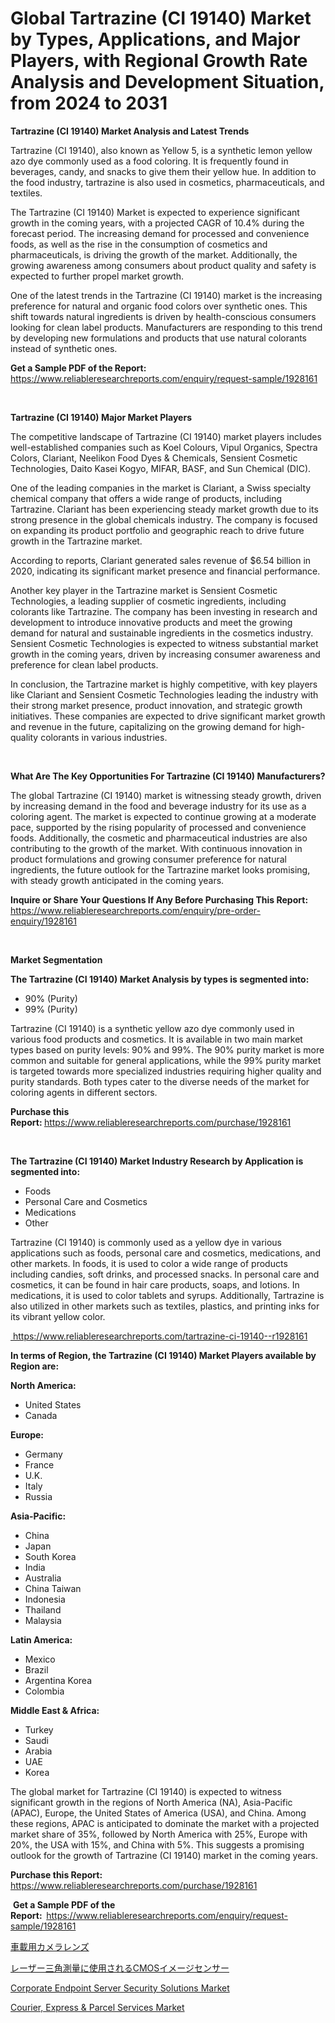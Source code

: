 <p><h1>Global Tartrazine (CI 19140) Market by Types, Applications, and Major Players, with Regional Growth Rate Analysis and Development Situation, from 2024 to 2031</h1></p><p><strong>Tartrazine (CI 19140) Market Analysis and Latest Trends</strong></p>
<p><p>Tartrazine (CI 19140), also known as Yellow 5, is a synthetic lemon yellow azo dye commonly used as a food coloring. It is frequently found in beverages, candy, and snacks to give them their yellow hue. In addition to the food industry, tartrazine is also used in cosmetics, pharmaceuticals, and textiles.</p><p>The Tartrazine (CI 19140) Market is expected to experience significant growth in the coming years, with a projected CAGR of 10.4% during the forecast period. The increasing demand for processed and convenience foods, as well as the rise in the consumption of cosmetics and pharmaceuticals, is driving the growth of the market. Additionally, the growing awareness among consumers about product quality and safety is expected to further propel market growth.</p><p>One of the latest trends in the Tartrazine (CI 19140) market is the increasing preference for natural and organic food colors over synthetic ones. This shift towards natural ingredients is driven by health-conscious consumers looking for clean label products. Manufacturers are responding to this trend by developing new formulations and products that use natural colorants instead of synthetic ones.</p></p>
<p><strong>Get a Sample PDF of the Report:&nbsp;</strong> <a href="https://www.reliableresearchreports.com/enquiry/request-sample/1928161">https://www.reliableresearchreports.com/enquiry/request-sample/1928161</a></p>
<p>&nbsp;</p>
<p><strong>Tartrazine (CI 19140) Major Market Players</strong></p>
<p><p>The competitive landscape of Tartrazine (CI 19140) market players includes well-established companies such as Koel Colours, Vipul Organics, Spectra Colors, Clariant, Neelikon Food Dyes & Chemicals, Sensient Cosmetic Technologies, Daito Kasei Kogyo, MIFAR, BASF, and Sun Chemical (DIC).</p><p>One of the leading companies in the market is Clariant, a Swiss specialty chemical company that offers a wide range of products, including Tartrazine. Clariant has been experiencing steady market growth due to its strong presence in the global chemicals industry. The company is focused on expanding its product portfolio and geographic reach to drive future growth in the Tartrazine market.</p><p>According to reports, Clariant generated sales revenue of $6.54 billion in 2020, indicating its significant market presence and financial performance.</p><p>Another key player in the Tartrazine market is Sensient Cosmetic Technologies, a leading supplier of cosmetic ingredients, including colorants like Tartrazine. The company has been investing in research and development to introduce innovative products and meet the growing demand for natural and sustainable ingredients in the cosmetics industry. Sensient Cosmetic Technologies is expected to witness substantial market growth in the coming years, driven by increasing consumer awareness and preference for clean label products.</p><p>In conclusion, the Tartrazine market is highly competitive, with key players like Clariant and Sensient Cosmetic Technologies leading the industry with their strong market presence, product innovation, and strategic growth initiatives. These companies are expected to drive significant market growth and revenue in the future, capitalizing on the growing demand for high-quality colorants in various industries.</p></p>
<p>&nbsp;</p>
<p><strong>What Are The Key Opportunities For Tartrazine (CI 19140) Manufacturers?</strong></p>
<p><p>The global Tartrazine (CI 19140) market is witnessing steady growth, driven by increasing demand in the food and beverage industry for its use as a coloring agent. The market is expected to continue growing at a moderate pace, supported by the rising popularity of processed and convenience foods. Additionally, the cosmetic and pharmaceutical industries are also contributing to the growth of the market. With continuous innovation in product formulations and growing consumer preference for natural ingredients, the future outlook for the Tartrazine market looks promising, with steady growth anticipated in the coming years.</p></p>
<p><strong>Inquire or Share Your Questions If Any Before Purchasing This Report:</strong> <a href="https://www.reliableresearchreports.com/enquiry/pre-order-enquiry/1928161">https://www.reliableresearchreports.com/enquiry/pre-order-enquiry/1928161</a></p>
<p>&nbsp;</p>
<p><strong>Market Segmentation</strong></p>
<p><strong>The Tartrazine (CI 19140) Market Analysis by types is segmented into:</strong></p>
<p><ul><li>90% (Purity)</li><li>99% (Purity)</li></ul></p>
<p><p>Tartrazine (CI 19140) is a synthetic yellow azo dye commonly used in various food products and cosmetics. It is available in two main market types based on purity levels: 90% and 99%. The 90% purity market is more common and suitable for general applications, while the 99% purity market is targeted towards more specialized industries requiring higher quality and purity standards. Both types cater to the diverse needs of the market for coloring agents in different sectors.</p></p>
<p><strong>Purchase this Report:&nbsp;</strong><a href="https://www.reliableresearchreports.com/purchase/1928161">https://www.reliableresearchreports.com/purchase/1928161</a></p>
<p>&nbsp;</p>
<p><strong>The Tartrazine (CI 19140) Market Industry Research by Application is segmented into:</strong></p>
<p><ul><li>Foods</li><li>Personal Care and Cosmetics</li><li>Medications</li><li>Other</li></ul></p>
<p><p>Tartrazine (CI 19140) is commonly used as a yellow dye in various applications such as foods, personal care and cosmetics, medications, and other markets. In foods, it is used to color a wide range of products including candies, soft drinks, and processed snacks. In personal care and cosmetics, it can be found in hair care products, soaps, and lotions. In medications, it is used to color tablets and syrups. Additionally, Tartrazine is also utilized in other markets such as textiles, plastics, and printing inks for its vibrant yellow color.</p></p>
<p><a href="https://www.reliableresearchreports.com/tartrazine-ci-19140--r1928161">&nbsp;https://www.reliableresearchreports.com/tartrazine-ci-19140--r1928161</a></p>
<p><strong>In terms of Region, the Tartrazine (CI 19140) Market Players available by Region are:</strong></p>
<p>
    <p> <strong> North America: </strong>
        <ul>
            <li>United States</li>
            <li>Canada</li>
        </ul>
        </p> 
    <p> <strong> Europe: </strong>
        <ul>
            <li>Germany</li>
            <li>France</li>
            <li>U.K.</li>
            <li>Italy</li>
            <li>Russia</li>
        </ul>
        </p> 
    <p> <strong> Asia-Pacific: </strong>
        <ul>
            <li>China</li>
            <li>Japan</li>
            <li>South Korea</li>
            <li>India</li>
            <li>Australia</li>
            <li>China Taiwan</li>
            <li>Indonesia</li>
            <li>Thailand</li>
            <li>Malaysia</li>
        </ul>
        </p> 
    <p> <strong> Latin America: </strong>
        <ul>
            <li>Mexico</li>
            <li>Brazil</li>
            <li>Argentina Korea</li>
            <li>Colombia</li>
        </ul>
        </p> 
    <p> <strong> Middle East & Africa: </strong>
        <ul>
            <li>Turkey</li>
            <li>Saudi</li>
            <li>Arabia</li>
            <li>UAE</li>
            <li>Korea</li>
        </ul>
    </p>
    </p>
<p><p>The global market for Tartrazine (CI 19140) is expected to witness significant growth in the regions of North America (NA), Asia-Pacific (APAC), Europe, the United States of America (USA), and China. Among these regions, APAC is anticipated to dominate the market with a projected market share of 35%, followed by North America with 25%, Europe with 20%, the USA with 15%, and China with 5%. This suggests a promising outlook for the growth of Tartrazine (CI 19140) market in the coming years.</p></p>
<p><strong>Purchase this Report: </strong><a href="https://www.reliableresearchreports.com/purchase/1928161">https://www.reliableresearchreports.com/purchase/1928161</a></p>
<p>&nbsp;<strong>Get a Sample PDF of the Report:&nbsp;&nbsp;</strong><a href="https://www.reliableresearchreports.com/enquiry/request-sample/1928161">https://www.reliableresearchreports.com/enquiry/request-sample/1928161</a></p>
<p><strong></strong></p>
<p><p><a href="https://github.com/mathieurico66/Market-Research-Report-List-2/blob/main/2058396116737.md">車載用カメラレンズ</a></p><p><a href="https://github.com/ycmtqqhvk3273/Market-Research-Report-List-2/blob/main/8861438116736.md">レーザー三角測量に使用されるCMOSイメージセンサー</a></p><p><a href="https://github.com/AdrianaPaucek2023/Market-Research-Report-List-1/blob/main/corporate-endpoint-server-security-solutions-market.md">Corporate Endpoint Server Security Solutions Market</a></p><p><a href="https://github.com/cheribeninsig/Market-Research-Report-List-1/blob/main/courier-express-parcel-services-market.md">Courier, Express & Parcel Services Market</a></p></p>